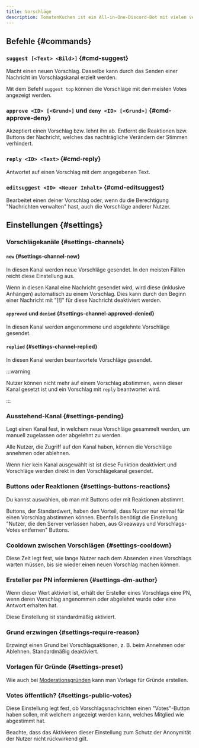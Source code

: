 ```yaml
---
title: Vorschläge
description: TomatenKuchen ist ein All-in-One-Discord-Bot mit vielen verschiedenen Funktionen. Erklärt das Vorschlagssystem vom Bot.
---
```


## Befehle {#commands}

### `suggest [<Text> <Bild>]` {#cmd-suggest}

Macht einen neuen Vorschlag. Dasselbe kann durch das Senden einer Nachricht im Vorschlagskanal erzielt werden.

Mit dem Befehl `suggest top` können die Vorschläge mit den meisten Votes angezeigt werden.

### `approve <ID> [<Grund>]` und `deny <ID> [<Grund>]` {#cmd-approve-deny}

Akzeptiert einen Vorschlag bzw. lehnt ihn ab. Entfernt die Reaktionen bzw. Buttons der Nachricht, welches das nachträgliche Verändern der Stimmen verhindert.

### `reply <ID> <Text>` {#cmd-reply}

Antwortet auf einen Vorschlag mit dem angegebenen Text.

### `editsuggest <ID> <Neuer Inhalt>` {#cmd-editsuggest}

Bearbeitet einen deiner Vorschlag oder, wenn du die Berechtigung "Nachrichten verwalten" hast, auch die Vorschläge anderer Nutzer.

## Einstellungen {#settings}

### Vorschlägekanäle {#settings-channels}

#### `new` {#settings-channel-new}

In diesen Kanal werden neue Vorschläge gesendet. In den meisten Fällen reicht diese Einstellung aus.

Wenn in diesen Kanal eine Nachricht gesendet wird, wird diese (inklusive Anhängen) automatisch zu einem Vorschlag.
Dies kann durch den Beginn einer Nachricht mit "[!]" für diese Nachricht deaktiviert werden.

#### `approved` und `denied` {#settings-channel-approved-denied}

In diesen Kanal werden angenommene und abgelehnte Vorschläge gesendet.

#### `replied` {#settings-channel-replied}

In diesen Kanal werden beantwortete Vorschläge gesendet.

:::warning

Nutzer können nicht mehr auf einem Vorschlag abstimmen, wenn dieser Kanal gesetzt ist und ein Vorschlag mit `reply` beantwortet wird.

:::

### Ausstehend-Kanal {#settings-pending}

Legt einen Kanal fest, in welchem neue Vorschläge gesammelt werden, um manuell zugelassen oder abgelehnt zu werden.

Alle Nutzer, die Zugriff auf den Kanal haben, können die Vorschläge annehmen oder ablehnen.

Wenn hier kein Kanal ausgewählt ist ist diese Funktion deaktiviert und Vorschläge werden direkt in den Vorschlägekanal gesendet.

### Buttons oder Reaktionen {#settings-buttons-reactions}

Du kannst auswählen, ob man mit Buttons oder mit Reaktionen abstimmt.

Buttons, der Standardwert, haben den Vorteil, dass Nutzer nur einmal für einen Vorschlag abstimmen können.
Ebenfalls benötigt die Einstellung "Nutzer, die den Server verlassen haben, aus Giveaways und Vorschlags-Votes entfernen" Buttons.

### Cooldown zwischen Vorschlägen {#settings-cooldown}

Diese Zeit legt fest, wie lange Nutzer nach dem Absenden eines Vorschlags warten müssen, bis sie wieder einen neuen Vorschlag machen können.

### Ersteller per PN informieren {#settings-dm-author}

Wenn dieser Wert aktiviert ist, erhält der Ersteller eines Vorschlags eine PN, wenn deren Vorschlag angenommen oder abgelehnt wurde oder eine Antwort erhalten hat.

Diese Einstellung ist standardmäßig aktiviert.

### Grund erzwingen {#settings-require-reason}

Erzwingt einen Grund bei Vorschlagsaktionen, z. B. beim Annehmen oder Ablehnen. Standardmäßig deaktiviert.

### Vorlagen für Gründe {#settings-preset}

Wie auch bei [Moderationsgründen](/category/moderation) kann man Vorlage für Gründe erstellen.

### Votes öffentlich? {#settings-public-votes}

Diese Einstellung legt fest, ob Vorschlagsnachrichten einen "Votes"-Button haben sollen, mit welchem angezeigt werden kann, welches Mitglied wie abgestimmt hat.

Beachte, dass das Aktivieren dieser Einstellung zum Schutz der Anonymität der Nutzer nicht rückwirkend gilt.
